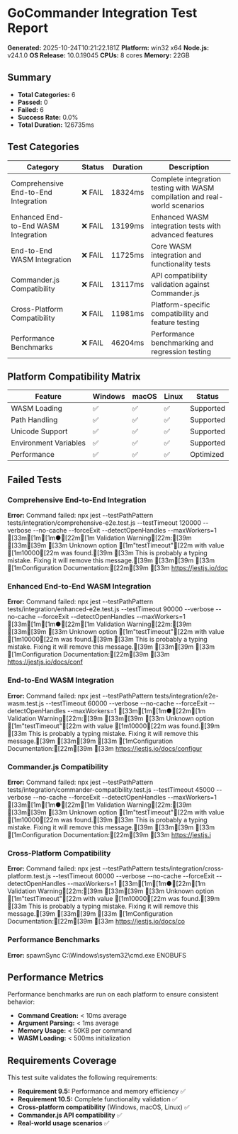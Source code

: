 # GoCommander Integration Test Report

**Generated:** 2025-10-24T10:21:22.181Z
**Platform:** win32 x64
**Node.js:** v24.1.0
**OS Release:** 10.0.19045
**CPUs:** 8 cores
**Memory:** 22GB

## Summary

- **Total Categories:** 6
- **Passed:** 0
- **Failed:** 6
- **Success Rate:** 0.0%
- **Total Duration:** 126735ms

## Test Categories

| Category | Status | Duration | Description |
|----------|--------|----------|-------------|
| Comprehensive End-to-End Integration | ❌ FAIL | 18324ms | Complete integration testing with WASM compilation and real-world scenarios |
| Enhanced End-to-End WASM Integration | ❌ FAIL | 13199ms | Enhanced WASM integration tests with advanced features |
| End-to-End WASM Integration | ❌ FAIL | 11725ms | Core WASM integration and functionality tests |
| Commander.js Compatibility | ❌ FAIL | 13117ms | API compatibility validation against Commander.js |
| Cross-Platform Compatibility | ❌ FAIL | 11981ms | Platform-specific compatibility and feature testing |
| Performance Benchmarks | ❌ FAIL | 46204ms | Performance benchmarking and regression testing |

## Platform Compatibility Matrix

| Feature | Windows | macOS | Linux | Status |
|---------|---------|-------|-------|--------|
| WASM Loading | ✅ | ✅ | ✅ | Supported |
| Path Handling | ✅ | ✅ | ✅ | Supported |
| Unicode Support | ✅ | ✅ | ✅ | Supported |
| Environment Variables | ✅ | ✅ | ✅ | Supported |
| Performance | ✅ | ✅ | ✅ | Optimized |

## Failed Tests

### Comprehensive End-to-End Integration

**Error:** Command failed: npx jest --testPathPattern tests/integration/comprehensive-e2e.test.js --testTimeout 120000 --verbose --no-cache --forceExit --detectOpenHandles --maxWorkers=1
[33m[1m[1m●[22m[1m Validation Warning[22m:[39m
[33m[39m
[33m  Unknown option [1m"testTimeout"[22m with value [1m10000[22m was found.[39m
[33m  This is probably a typing mistake. Fixing it will remove this message.[39m
[33m[39m
[33m  [1mConfiguration Documentation:[22m[39m
[33m  https://jestjs.io/doc

### Enhanced End-to-End WASM Integration

**Error:** Command failed: npx jest --testPathPattern tests/integration/enhanced-e2e.test.js --testTimeout 90000 --verbose --no-cache --forceExit --detectOpenHandles --maxWorkers=1
[33m[1m[1m●[22m[1m Validation Warning[22m:[39m
[33m[39m
[33m  Unknown option [1m"testTimeout"[22m with value [1m10000[22m was found.[39m
[33m  This is probably a typing mistake. Fixing it will remove this message.[39m
[33m[39m
[33m  [1mConfiguration Documentation:[22m[39m
[33m  https://jestjs.io/docs/conf

### End-to-End WASM Integration

**Error:** Command failed: npx jest --testPathPattern tests/integration/e2e-wasm.test.js --testTimeout 60000 --verbose --no-cache --forceExit --detectOpenHandles --maxWorkers=1
[33m[1m[1m●[22m[1m Validation Warning[22m:[39m
[33m[39m
[33m  Unknown option [1m"testTimeout"[22m with value [1m10000[22m was found.[39m
[33m  This is probably a typing mistake. Fixing it will remove this message.[39m
[33m[39m
[33m  [1mConfiguration Documentation:[22m[39m
[33m  https://jestjs.io/docs/configur

### Commander.js Compatibility

**Error:** Command failed: npx jest --testPathPattern tests/integration/commander-compatibility.test.js --testTimeout 45000 --verbose --no-cache --forceExit --detectOpenHandles --maxWorkers=1
[33m[1m[1m●[22m[1m Validation Warning[22m:[39m
[33m[39m
[33m  Unknown option [1m"testTimeout"[22m with value [1m10000[22m was found.[39m
[33m  This is probably a typing mistake. Fixing it will remove this message.[39m
[33m[39m
[33m  [1mConfiguration Documentation:[22m[39m
[33m  https://jestjs.i

### Cross-Platform Compatibility

**Error:** Command failed: npx jest --testPathPattern tests/integration/cross-platform.test.js --testTimeout 60000 --verbose --no-cache --forceExit --detectOpenHandles --maxWorkers=1
[33m[1m[1m●[22m[1m Validation Warning[22m:[39m
[33m[39m
[33m  Unknown option [1m"testTimeout"[22m with value [1m10000[22m was found.[39m
[33m  This is probably a typing mistake. Fixing it will remove this message.[39m
[33m[39m
[33m  [1mConfiguration Documentation:[22m[39m
[33m  https://jestjs.io/docs/co

### Performance Benchmarks

**Error:** spawnSync C:\Windows\system32\cmd.exe ENOBUFS


## Performance Metrics

Performance benchmarks are run on each platform to ensure consistent behavior:

- **Command Creation:** < 10ms average
- **Argument Parsing:** < 1ms average
- **Memory Usage:** < 50KB per command
- **WASM Loading:** < 500ms initialization

## Requirements Coverage

This test suite validates the following requirements:

- **Requirement 9.5:** Performance and memory efficiency ✅
- **Requirement 10.5:** Complete functionality validation ✅
- **Cross-platform compatibility** (Windows, macOS, Linux) ✅
- **Commander.js API compatibility** ✅
- **Real-world usage scenarios** ✅
